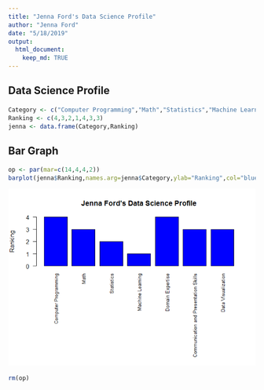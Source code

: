 ```yaml
---
title: "Jenna Ford's Data Science Profile"
author: "Jenna Ford"
date: "5/18/2019"
output: 
  html_document:
    keep_md: TRUE
---
```


##  Data Science Profile


```r
Category <- c("Computer Programming","Math","Statistics","Machine Learning","Domain Expertise","Communication and Presentation Skills","Data Visualization")
Ranking <- c(4,3,2,1,4,3,3)
jenna <- data.frame(Category,Ranking)
```

## Bar Graph


```r
op <- par(mar=c(14,4,4,2))
barplot(jenna$Ranking,names.arg=jenna$Category,ylab="Ranking",col="blue",main="Jenna Ford's Data Science Profile",cex.names=0.8,horiz=F,las=2)
```

![](DataScienceProfile_files/figure-html/BarGraph-1.png)<!-- -->

```r
rm(op)
```


